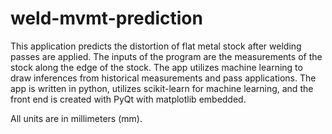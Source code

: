# weld-mvmt-prediction
This application predicts the distortion of flat metal stock after welding passes are applied. The inputs of the program are the measurements of the stock along the edge of the stock. The app utilizes machine learning to draw inferences from historical measurements and pass applications. The app is written in python, utilizes scikit-learn for machine learning, and the front end is created with PyQt with matplotlib embedded.

All units are in millimeters (mm).
